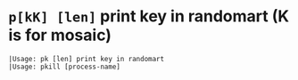 <!-- TITLE: P[kK] -->

#  `p[kK] [len]` print key in randomart (K is for mosaic)


```text
|Usage: pk [len] print key in randomart
|Usage: pkill [process-name]
```
